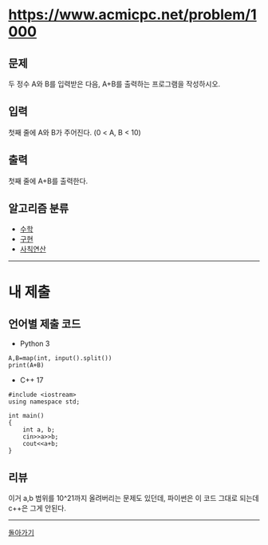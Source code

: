 # https://www.acmicpc.net/problem/1000


## 문제

두 정수 A와 B를 입력받은 다음, A+B를 출력하는 프로그램을 작성하시오.

## 입력

첫째 줄에 A와 B가 주어진다. (0 < A, B < 10)

## 출력

첫째 줄에 A+B를 출력한다.

## 알고리즘 분류

- [수학](https://www.acmicpc.net/problem/tag/124)
- [구현](https://www.acmicpc.net/problem/tag/102)
- [사칙연산](https://www.acmicpc.net/problem/tag/121)

---
# 내 제출

## 언어별 제출 코드

- Python 3
```
A,B=map(int, input().split())
print(A+B)
```

- C++ 17
```
#include <iostream>
using namespace std;

int main()
{
    int a, b;
    cin>>a>>b;
    cout<<a+b;
}

```

## 리뷰

이거 a,b 범위를 10^21까지 올려버리는 문제도 있던데, 파이썬은 이 코드 그대로 되는데 c++은 그게 안된다.

---
[돌아가기](Baekjoon/Step.md)
